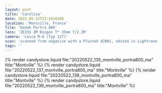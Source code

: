 ```yaml
---
layout: post
title: 'Carolina'
date: 2022-05-22T23:24+0100
location: 'Montville, France'
film: 'Kodak Portra 800'
lens: 'ZEISS ZM Biogon T* 35mm f/2 ZM'
camera: 'Leica M-A (Typ 127)'
scan: 'scanned from negative with a Plustek 8200i, edited in Lightroom'
tags: ''
---
```


{% render candystore.liquid file:"20220522_135_montville_portra800_ma" title:"Montville" %}
{% render candystore.liquid file:"20220522_137_montville_portra800_ma" title:"Montville" %}
{% render candystore.liquid file:"20220522_138_montville_portra800_ma" title:"Montville" %}
{% render candystore.liquid file:"20220522_139_montville_portra800_ma" title:"Montville" %}